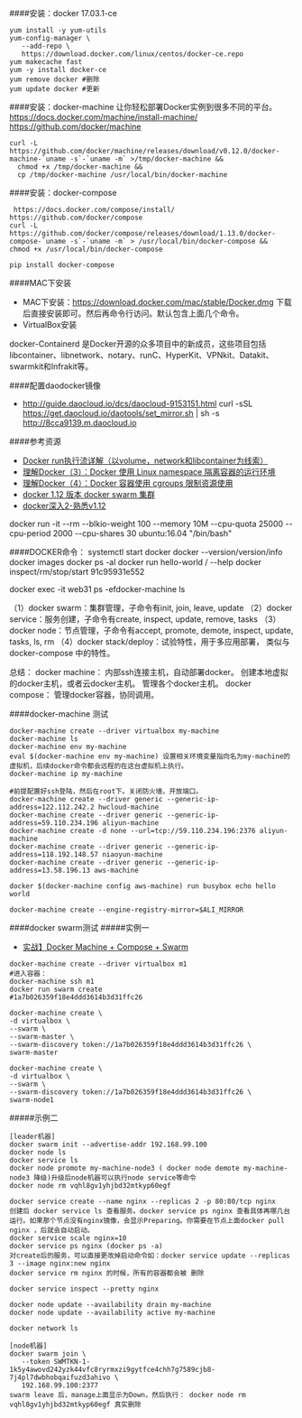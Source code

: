 
####安装：docker 17.03.1-ce
```
yum install -y yum-utils
yum-config-manager \
   --add-repo \
   https://download.docker.com/linux/centos/docker-ce.repo
yum makecache fast
yum -y install docker-ce
yum remove docker #删除
yum update docker #更新
```

####安装：docker-machine
让你轻松部署Docker实例到很多不同的平台。
 https://docs.docker.com/machine/install-machine/ https://github.com/docker/machine

```
curl -L https://github.com/docker/machine/releases/download/v0.12.0/docker-machine-`uname -s`-`uname -m` >/tmp/docker-machine &&
  chmod +x /tmp/docker-machine &&
  cp /tmp/docker-machine /usr/local/bin/docker-machine
```

####安装：docker-compose
```
 https://docs.docker.com/compose/install/  https://github.com/docker/compose
curl -L https://github.com/docker/compose/releases/download/1.13.0/docker-compose-`uname -s`-`uname -m` > /usr/local/bin/docker-compose &&
chmod +x /usr/local/bin/docker-compose

pip install docker-compose
```
####MAC下安装

* MAC下安装：https://download.docker.com/mac/stable/Docker.dmg 下载后直接安装即可。然后再命令行访问。默认包含上面几个命令。
* VirtualBox安装

docker-Containerd
是Docker开源的众多项目中的新成员，这些项目包括libcontainer、libnetwork、notary、runC、HyperKit、VPNkit、Datakit、swarmkit和Infrakit等。


####配置daodocker镜像
* http://guide.daocloud.io/dcs/daocloud-9153151.html
curl -sSL https://get.daocloud.io/daotools/set_mirror.sh | sh -s http://8cca9139.m.daocloud.io


####参考资源
* [Docker run执行流详解（以volume，network和libcontainer为线索）](http://blog.csdn.net/gao514916467/article/details/51201932)
* [理解Docker（3）：Docker 使用 Linux namespace 隔离容器的运行环境](http://www.cnblogs.com/sammyliu/p/5878973.html)
* [理解Docker（4）：Docker 容器使用 cgroups 限制资源使用](http://www.cnblogs.com/sammyliu/p/5886833.html)
* [docker 1.12 版本 docker swarm 集群](http://www.cnblogs.com/jicki/p/5611735.html)
* [docker深入2-熟悉v1.12](http://nosmoking.blog.51cto.com/3263888/1832212)

docker run -it  --rm --blkio-weight 100 --memory 10M --cpu-quota 25000 --cpu-period 2000 --cpu-shares 30 ubuntu:16.04 "/bin/bash"

####DOCKER命令：
systemctl start docker
docker --version/version/info
docker images
docker ps -al
docker run hello-world  / --help
docker inspect/rm/stop/start 91c95931e552

docker exec -it web31 ps -efdocker-machine ls

（1）docker swarm：集群管理，子命令有init, join, leave, update
（2）docker service：服务创建，子命令有create, inspect, update, remove, tasks
（3）docker node：节点管理，子命令有accept, promote, demote, inspect, update, tasks, ls, rm
（4）docker stack/deploy：试验特性，用于多应用部署， 类似与 docker-compose 中的特性。


总结：
docker machine：
内部ssh连接主机，自动部署docker。
创建本地虚拟的docker主机，或者云docker主机。
管理各个docker主机。
docker compose：
管理docker容器，协同调用。


####docker-machine 测试
```
docker-machine create --driver virtualbox my-machine
docker-machine ls
docker-machine env my-machine
eval $(docker-machine env my-machine) 设置相关环境变量指向名为my-machine的虚拟机，后续docker命令都会远程的在这台虚拟机上执行。
docker-machine ip my-machine

#前提配置好ssh登陆，然后在root下。关闭防火墙，开放端口。
docker-machine create --driver generic --generic-ip-address=122.112.242.2 hwcloud-machine
docker-machine create --driver generic --generic-ip-address=59.110.234.196 aliyun-machine
docker-machine create -d none --url=tcp://59.110.234.196:2376 aliyun-machine
docker-machine create --driver generic --generic-ip-address=118.192.148.57 niaoyun-machine
docker-machine create --driver generic --generic-ip-address=13.58.196.13 aws-machine

docker $(docker-machine config aws-machine) run busybox echo hello world

docker-machine create --engine-registry-mirror=$ALI_MIRROR
```

####docker swarm测试
#####实例一
* [实战】Docker Machine + Compose + Swarm](http://dockone.io/article/275)
```
docker-machine create --driver virtualbox m1
#进入容器：
docker-machine ssh m1
docker run swarm create
#1a7b026359f18e4ddd3614b3d31ffc26

docker-machine create \
-d virtualbox \
--swarm \
--swarm-master \
--swarm-discovery token://1a7b026359f18e4ddd3614b3d31ffc26 \
swarm-master

docker-machine create \
-d virtualbox \
--swarm \
--swarm-discovery token://1a7b026359f18e4ddd3614b3d31ffc26 \
swarm-node1
```

#####示例二
```
[leader机器]
docker swarm init --advertise-addr 192.168.99.100
docker node ls
docker service ls
docker node promote my-machine-node3 ( docker node demote my-machine-node3 降级)升级后node机器可以执行node service等命令
docker node rm vqhl8gv1yhjbd32mtkyp60egf

docker service create --name nginx --replicas 2 -p 80:80/tcp nginx
创建后 docker service ls 查看服务。docker service ps nginx 查看具体再哪几台运行。如果那个节点没有nginx镜像，会显示Preparing。你需要在节点上面docker pull nginx ，后就会自动启动。
docker service scale nginx=10
docker service ps nginx (docker ps -a)
对create后的服务，可以直接更改掉启动命令如：docker service update --replicas 3 --image nginx:new nginx
docker service rm nginx 的时候，所有的容器都会被 删除

docker service inspect --pretty nginx

docker node update --availability drain my-machine
docker node update --availability active my-machine

docker network ls

[node机器]
docker swarm join \
   --token SWMTKN-1-1k5y4awovd242yzk44vfc8ryrmxzi9gytfce4chh7g7589cjb8-7j4pl7dwbhobqaifuzd3ahivo \
   192.168.99.100:2377
swarm leave 后，manage上面显示为Down，然后执行： docker node rm vqhl8gv1yhjbd32mtkyp60egf 真实删除

```
